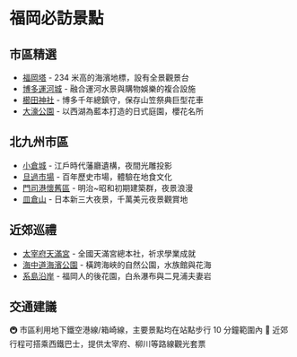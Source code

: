 # 福岡必訪景點

## 市區精選
- [福岡塔](福岡塔.md) - 234 米高的海濱地標，設有全景觀景台
- [博多運河城](博多運河城.md) - 融合運河水景與購物娛樂的複合設施
- [櫛田神社](櫛田神社.md) - 博多千年總鎮守，保存山笠祭典巨型花車
- [大濠公園](大濠公園.md) - 以西湖為藍本打造的日式庭園，櫻花名所

## 北九州市區
- [小倉城](小倉城.md) - 江戶時代藩廳遺構，夜間光雕投影
- [旦過市場](旦過市場.md) - 百年歷史市場，體驗在地食文化
- [門司港懷舊區](門司港懷舊區.md) - 明治~昭和初期建築群，夜景浪漫
- [皿倉山](皿倉山.md) - 日本新三大夜景，千萬美元夜景觀賞地

## 近郊巡禮
- [太宰府天滿宮](太宰府天滿宮.md) - 全國天滿宮總本社，祈求學業成就
- [海中道海濱公園](海中道海濱公園.md) - 橫跨海峽的自然公園，水族館與花海
- [系島沿岸](系島海灘.md) - 福岡人的後花園，白糸瀑布與二見浦夫妻岩

## 交通建議
🚇 市區利用地下鐵空港線/箱崎線，主要景點均在站點步行 10 分鐘範圍內
🚌 近郊行程可搭乘西鐵巴士，提供太宰府、柳川等路線觀光套票
